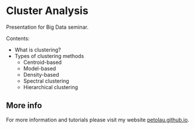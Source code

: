 # Cluster Analysis

Presentation for Big Data seminar.

Contents:
 - What is clustering?
 - Types of clustering methods
    - Centroid-based
    - Model-based
    - Density-based
    - Spectral clustering
    - Hierarchical clustering

## More info

For more information and tutorials please visit my website [petolau.github.io](https://petolau.github.io/).
